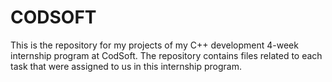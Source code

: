 # CODSOFT
This is the repository for my projects of my C++ development 4-week internship program at CodSoft.
The repository contains files related to each task that were assigned to us in this internship program.
